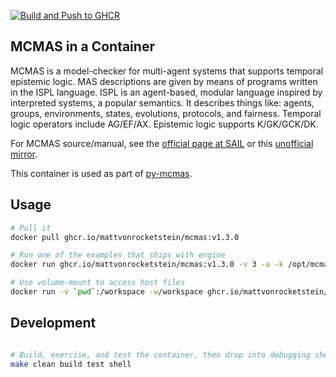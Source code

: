[![Build and Push to GHCR](https://github.com/mattvonrocketstein/docker-mcmas/actions/workflows/docker-build-push.yml/badge.svg)](https://github.com/mattvonrocketstein/docker-mcmas/actions/workflows/docker-build-push.yml)

## MCMAS in a Container

MCMAS is a model-checker for multi-agent systems that supports temporal epistemic logic.  MAS descriptions are given by means of programs written in the ISPL language.  ISPL is an agent-based, modular language inspired by interpreted systems, a popular semantics.  It describes things like: agents, groups, environments, states, evolutions, protocols, and fairness.  Temporal logic operators include AG/EF/AX. Epistemic logic supports K/GK/GCK/DK.

For MCMAS source/manual, see the [official page at SAIL](https://sail.doc.ic.ac.uk/software/mcmas/) or this [unofficial mirror](https://github.com/mattvonrocketstein/mcmas).

This container is used as part of [py-mcmas](https://github.com/mattvonrocketstein/py-mcmas).

## Usage

```bash 
# Pull it 
docker pull ghcr.io/mattvonrocketstein/mcmas:v1.3.0

# Run one of the examples that ships with engine
docker run ghcr.io/mattvonrocketstein/mcmas:v1.3.0 -v 3 -a -k /opt/mcmas/examples/muddy_children.ispl

# Use volume-mount to access host files
docker run -v `pwd`:/workspace -w/workspace ghcr.io/mattvonrocketstein/mcmas:v1.3.0 -v 3 -a -k my.ispl
```

## Development

```bash

# Build, exercise, and test the container, then drop into debugging shell
make clean build test shell
```